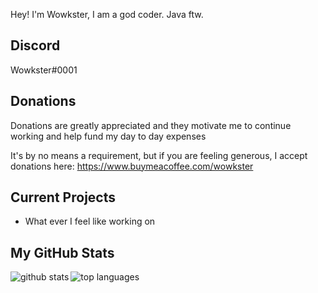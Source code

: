 Hey! I'm Wowkster, I am a god coder. Java ftw.

## Discord
Wowkster#0001

## Donations
Donations are greatly appreciated and they motivate me to continue working and help fund my day to day expenses

It's by no means a requirement, but if you are feeling generous, I accept donations here: https://www.buymeacoffee.com/wowkster

## Current Projects

* What ever I feel like working on

## My GitHub Stats

<a href="https://github.com/anuraghazra/github-readme-stats">  
  <img align="left" alt="github stats" src="https://github-readme-stats.vercel.app/api?username=wowkster&count_private=true&include_all_commits=true&show_icons=true&theme=algolia" />
  <img align="left" alt="top languages" src="https://github-readme-stats.vercel.app/api/top-langs/?username=wowkster&layout=compact&theme=algolia" />
</a>  
